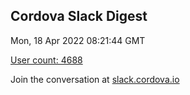 ## Cordova Slack Digest
Mon, 18 Apr 2022 08:21:44 GMT

[User count: 4688](https://cordova.slack.com/)


Join the conversation at [slack.cordova.io](http://slack.cordova.io/)
